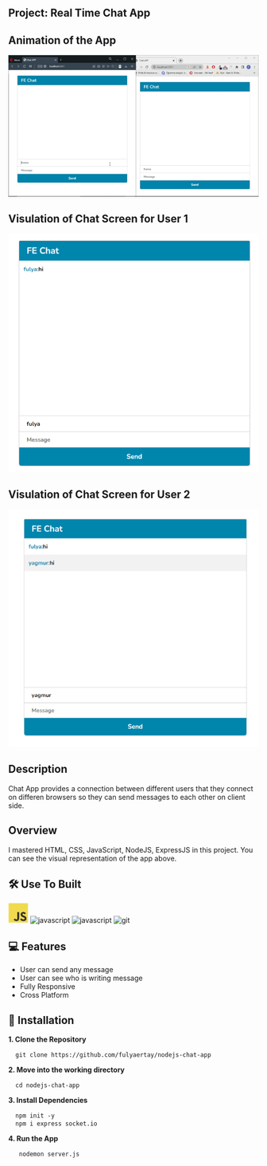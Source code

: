 ## Project: Real Time Chat App


## Animation of the App

![image](./chat-app.gif)

## Visulation of Chat Screen for User 1

![image](./user1.png)

## Visulation of Chat Screen for User 2

![image](./user2.png)


## Description
Chat App provides a connection between different users that they connect on differen browsers so they can send messages to each other on client side.



## Overview
I mastered HTML, CSS, JavaScript, NodeJS, ExpressJS in this project. You can see the visual representation of the app above.
## 🛠 Use To Built

<p align="left"> 
<img src="https://raw.githubusercontent.com/devicons/devicon/master/icons/javascript/javascript-original.svg" alt="javascript" width="40" height="40"/>
<img src="https://cdn.icon-icons.com/icons2/2415/PNG/512/nodejs_original_wordmark_logo_icon_146412.png" alt="javascript" width="40" height="40"/>
<img src="https://cdn.icon-icons.com/icons2/2699/PNG/512/expressjs_logo_icon_169185.png" alt="javascript" width="40" height="40"/>
<img src="https://www.vectorlogo.zone/logos/git-scm/git-scm-icon.svg" alt="git" width="40" height="40"/>

</p>

## 💻 Features

- User can send any message
- User can see who is writing message
- Fully Responsive
- Cross Platform
## 🔋 Installation

**1. Clone the Repository**

```
  git clone https://github.com/fulyaertay/nodejs-chat-app
```

**2. Move into the working directory**

```
  cd nodejs-chat-app
```

**3. Install Dependencies**

```
  npm init -y
  npm i express socket.io
```


**4. Run the App**

```
   nodemon server.js
```
